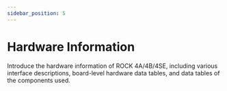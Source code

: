 ```yaml
---
sidebar_position: 5
---
```


# Hardware Information

Introduce the hardware information of ROCK 4A/4B/4SE, including various interface descriptions, board-level hardware data tables, and data tables of the components used.

<DocCardList />
